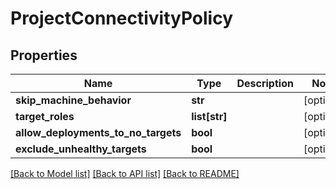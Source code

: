# ProjectConnectivityPolicy

## Properties
Name | Type | Description | Notes
------------ | ------------- | ------------- | -------------
**skip_machine_behavior** | **str** |  | [optional] 
**target_roles** | **list[str]** |  | [optional] 
**allow_deployments_to_no_targets** | **bool** |  | [optional] 
**exclude_unhealthy_targets** | **bool** |  | [optional] 

[[Back to Model list]](../README.md#documentation-for-models) [[Back to API list]](../README.md#documentation-for-api-endpoints) [[Back to README]](../README.md)

